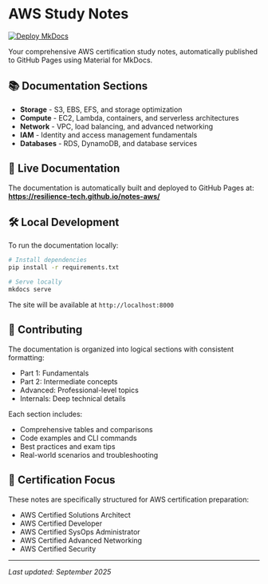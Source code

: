 # AWS Study Notes

[![Deploy MkDocs](https://github.com/resilience-tech/notes-aws/actions/workflows/deploy-docs.yml/badge.svg)](https://github.com/resilience-tech/notes-aws/actions/workflows/deploy-docs.yml)

Your comprehensive AWS certification study notes, automatically published to GitHub Pages using Material for MkDocs.

## 📚 Documentation Sections

- **Storage** - S3, EBS, EFS, and storage optimization
- **Compute** - EC2, Lambda, containers, and serverless architectures  
- **Network** - VPC, load balancing, and advanced networking
- **IAM** - Identity and access management fundamentals
- **Databases** - RDS, DynamoDB, and database services

## 🚀 Live Documentation

The documentation is automatically built and deployed to GitHub Pages at:
**https://resilience-tech.github.io/notes-aws/**

## 🛠️ Local Development

To run the documentation locally:

```bash
# Install dependencies
pip install -r requirements.txt

# Serve locally
mkdocs serve
```

The site will be available at `http://localhost:8000`

## 📝 Contributing

The documentation is organized into logical sections with consistent formatting:
- Part 1: Fundamentals
- Part 2: Intermediate concepts  
- Advanced: Professional-level topics
- Internals: Deep technical details

Each section includes:
- Comprehensive tables and comparisons
- Code examples and CLI commands
- Best practices and exam tips
- Real-world scenarios and troubleshooting

## 🎯 Certification Focus

These notes are specifically structured for AWS certification preparation:
- AWS Certified Solutions Architect
- AWS Certified Developer
- AWS Certified SysOps Administrator
- AWS Certified Advanced Networking
- AWS Certified Security

---

*Last updated: September 2025*
